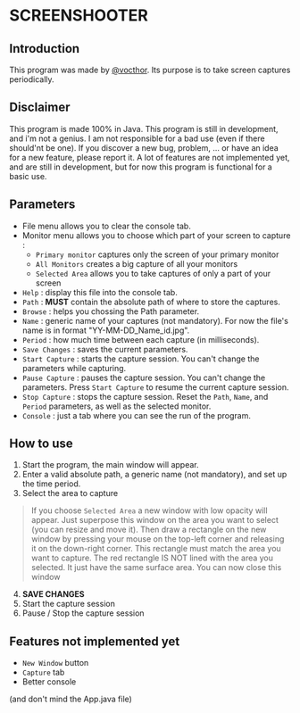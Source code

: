 # SCREENSHOOTER


## Introduction

This program was made by [@vocthor](https://github.com/vocthor/).
Its purpose is to take screen captures periodically.


## Disclaimer

This program is made 100% in Java. 
This program is still in development, and i'm not a genius. I am not responsible for a bad use (even if there should'nt be one). If you discover a new bug, problem, ... or have an idea for a new feature, please report it.
A lot of features are not implemented yet, and are still in development, but for now this program is functional for a basic use.


## Parameters

- File menu allows you to clear the console tab.
- Monitor menu allows you to choose which part of your screen to capture :
   * `Primary monitor` captures only the screen of your primary monitor
   * `All Monitors` creates a big capture of all your monitors
   * `Selected Area` allows you to take captures of only a part of your screen
- `Help` : display this file into the console tab.
- `Path` : **MUST** contain the absolute path of where to store the captures.
- `Browse` : helps you chossing the Path parameter.
- `Name` : generic name of your captures (not mandatory). For now the file's name is in format "YY-MM-DD_Name_id.jpg".
- `Period` : how much time between each capture (in milliseconds).
- `Save Changes` : saves the current parameters.
- `Start Capture` : starts the capture session. You can't change the parameters while capturing.
- `Pause Capture` : pauses the capture session. You can't change the parameters. Press `Start Capture` to resume the current capture session.
- `Stop Capture` : stops the capture session. Reset the `Path`, `Name`, and `Period` parameters, as well as the selected monitor.
- `Console` : just a tab where you can see the run of the program.

 
## How to use

1. Start the program, the main window will appear.
2. Enter a valid absolute path, a generic name (not mandatory), and set up the time period.
3. Select the area to capture
>If you choose `Selected Area` a new window with low opacity will appear.
>Just superpose this window on the area you want to select (you can resize and move it).
>Then draw a rectangle on the new window by pressing your mouse on the top-left corner and releasing it on the down-right corner.
>This rectangle must match the area you want to capture.
>The red rectangle IS NOT lined with the area you selected. It just have the same surface area.
>You can now close this window
4. **SAVE CHANGES**
5. Start the capture session
6. Pause / Stop the capture session


## Features not implemented yet

* `New Window` button
* `Capture` tab
* Better console

(and don't mind the App.java file)
